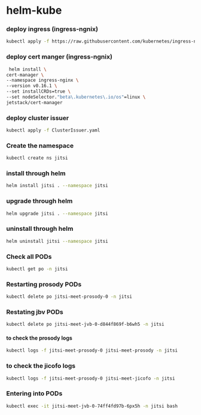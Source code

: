 # helm-kube
### deploy ingress (ingress-ngnix)

 ```sh
 kubectl apply -f https://raw.githubusercontent.com/kubernetes/ingress-nginx/controller-v0.42.0/deploy/static/provider/cloud/deploy.yaml
```
### deploy cert manger (ingress-ngnix)

```sh
 helm install \
cert-manager \
--namespace ingress-nginx \
--version v0.16.1 \
--set installCRDs=true \
--set nodeSelector."beta\.kubernetes\.io/os"=linux \
jetstack/cert-manager
```
### deploy cluster issuer

```sh
kubectl apply -f ClusterIssuer.yaml
```
### Create the namespace
```sh
kubectl create ns jitsi
```
### install through helm

```sh
helm install jitsi . --namespace jitsi
```
### upgrade through helm

```sh
helm upgrade jitsi . --namespace jitsi
```
### uninstall through helm

```sh
helm uninstall jitsi --namespace jitsi
```
### Check all PODs

```sh
kubectl get po -n jitsi
```

### Restarting prosody PODs 

```sh
kubectl delete po jitsi-meet-prosody-0 -n jitsi
```

### Restating jbv PODs

```sh
kubectl delete po jitsi-meet-jvb-0-d844f869f-b6wh5 -n jitsi
```
#### to check the prosody logs

```sh
kubectl logs -f jitsi-meet-prosody-0 jitsi-meet-prosody -n jitsi
```
### to check the jicofo logs

```sh
kubectl logs -f jitsi-meet-prosody-0 jitsi-meet-jicofo -n jitsi
```
### Entering into PODs

```sh
kubectl exec -it jitsi-meet-jvb-0-74ff4fd97b-6px5h -n jitsi bash
```
